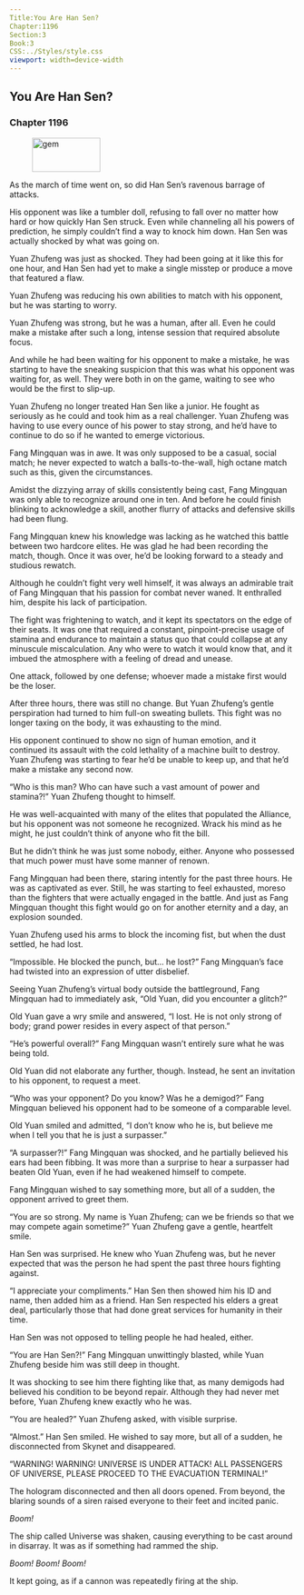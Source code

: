 ```yaml
---
Title:You Are Han Sen? 
Chapter:1196 
Section:3 
Book:3 
CSS:../Styles/style.css 
viewport: width=device-width
---
```

  
## You Are Han Sen?
### Chapter 1196
  
<figure>
	<img src="../Images/gem.gif" alt="gem" id="gem" width="120" height="60" />
</figure>
  

  
As the march of time went on, so did Han Sen’s ravenous barrage of attacks.

His opponent was like a tumbler doll, refusing to fall over no matter how hard or how quickly Han Sen struck. Even while channeling all his powers of prediction, he simply couldn’t find a way to knock him down. Han Sen was actually shocked by what was going on.

Yuan Zhufeng was just as shocked. They had been going at it like this for one hour, and Han Sen had yet to make a single misstep or produce a move that featured a flaw.

Yuan Zhufeng was reducing his own abilities to match with his opponent, but he was starting to worry.

Yuan Zhufeng was strong, but he was a human, after all. Even he could make a mistake after such a long, intense session that required absolute focus.

And while he had been waiting for his opponent to make a mistake, he was starting to have the sneaking suspicion that this was what his opponent was waiting for, as well. They were both in on the game, waiting to see who would be the first to slip-up.

Yuan Zhufeng no longer treated Han Sen like a junior. He fought as seriously as he could and took him as a real challenger. Yuan Zhufeng was having to use every ounce of his power to stay strong, and he’d have to continue to do so if he wanted to emerge victorious.

Fang Mingquan was in awe. It was only supposed to be a casual, social match; he never expected to watch a balls-to-the-wall, high octane match such as this, given the circumstances.

Amidst the dizzying array of skills consistently being cast, Fang Mingquan was only able to recognize around one in ten. And before he could finish blinking to acknowledge a skill, another flurry of attacks and defensive skills had been flung.

Fang Mingquan knew his knowledge was lacking as he watched this battle between two hardcore elites. He was glad he had been recording the match, though. Once it was over, he’d be looking forward to a steady and studious rewatch.

Although he couldn’t fight very well himself, it was always an admirable trait of Fang Mingquan that his passion for combat never waned. It enthralled him, despite his lack of participation.

The fight was frightening to watch, and it kept its spectators on the edge of their seats. It was one that required a constant, pinpoint-precise usage of stamina and endurance to maintain a status quo that could collapse at any minuscule miscalculation. Any who were to watch it would know that, and it imbued the atmosphere with a feeling of dread and unease.

One attack, followed by one defense; whoever made a mistake first would be the loser.

After three hours, there was still no change. But Yuan Zhufeng’s gentle perspiration had turned to him full-on sweating bullets. This fight was no longer taxing on the body, it was exhausting to the mind.

His opponent continued to show no sign of human emotion, and it continued its assault with the cold lethality of a machine built to destroy. Yuan Zhufeng was starting to fear he’d be unable to keep up, and that he’d make a mistake any second now.

“Who is this man? Who can have such a vast amount of power and stamina?!” Yuan Zhufeng thought to himself.

He was well-acquainted with many of the elites that populated the Alliance, but his opponent was not someone he recognized. Wrack his mind as he might, he just couldn’t think of anyone who fit the bill.

But he didn’t think he was just some nobody, either. Anyone who possessed that much power must have some manner of renown.

Fang Mingquan had been there, staring intently for the past three hours. He was as captivated as ever. Still, he was starting to feel exhausted, moreso than the fighters that were actually engaged in the battle. And just as Fang Mingquan thought this fight would go on for another eternity and a day, an explosion sounded.

Yuan Zhufeng used his arms to block the incoming fist, but when the dust settled, he had lost.

“Impossible. He blocked the punch, but… he lost?” Fang Mingquan’s face had twisted into an expression of utter disbelief.

Seeing Yuan Zhufeng’s virtual body outside the battleground, Fang Mingquan had to immediately ask, “Old Yuan, did you encounter a glitch?”

Old Yuan gave a wry smile and answered, “I lost. He is not only strong of body; grand power resides in every aspect of that person.”

“He’s powerful overall?” Fang Mingquan wasn’t entirely sure what he was being told.

Old Yuan did not elaborate any further, though. Instead, he sent an invitation to his opponent, to request a meet.

“Who was your opponent? Do you know? Was he a demigod?” Fang Mingquan believed his opponent had to be someone of a comparable level.

Old Yuan smiled and admitted, “I don’t know who he is, but believe me when I tell you that he is just a surpasser.”

“A surpasser?!” Fang Mingquan was shocked, and he partially believed his ears had been fibbing. It was more than a surprise to hear a surpasser had beaten Old Yuan, even if he had weakened himself to compete.

Fang Mingquan wished to say something more, but all of a sudden, the opponent arrived to greet them.

“You are so strong. My name is Yuan Zhufeng; can we be friends so that we may compete again sometime?” Yuan Zhufeng gave a gentle, heartfelt smile.

Han Sen was surprised. He knew who Yuan Zhufeng was, but he never expected that was the person he had spent the past three hours fighting against.

“I appreciate your compliments.” Han Sen then showed him his ID and name, then added him as a friend. Han Sen respected his elders a great deal, particularly those that had done great services for humanity in their time.

Han Sen was not opposed to telling people he had healed, either.

“You are Han Sen?!” Fang Mingquan unwittingly blasted, while Yuan Zhufeng beside him was still deep in thought.

It was shocking to see him there fighting like that, as many demigods had believed his condition to be beyond repair. Although they had never met before, Yuan Zhufeng knew exactly who he was.

“You are healed?” Yuan Zhufeng asked, with visible surprise.

“Almost.” Han Sen smiled. He wished to say more, but all of a sudden, he disconnected from Skynet and disappeared.

“WARNING! WARNING! UNIVERSE IS UNDER ATTACK! ALL PASSENGERS OF UNIVERSE, PLEASE PROCEED TO THE EVACUATION TERMINAL!”

The hologram disconnected and then all doors opened. From beyond, the blaring sounds of a siren raised everyone to their feet and incited panic.

*Boom!*

The ship called Universe was shaken, causing everything to be cast around in disarray. It was as if something had rammed the ship.

*Boom!* *Boom!* *Boom!*

It kept going, as if a cannon was repeatedly firing at the ship.